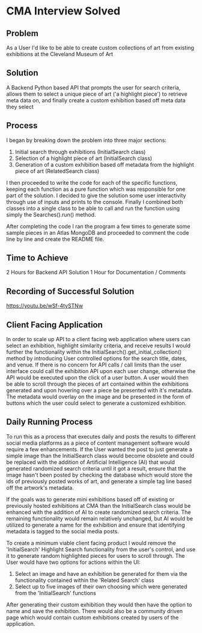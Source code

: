 # CMA Interview Solved

## Problem

As a User I'd like to be able to create custom collections of art from existing exhibitions at the Cleveland Museum of Art

## Solution

A Backend Python based API that prompts the user for search criteria, allows them to select a unique piece of art ('a highlight piece') to retrieve meta data on, and finally create a custom exhibition based off meta data they select

## Process

I began by breaking down the problem into three major sections:

1. Initial search through exhibitions (InitialSearch class)
2. Selection of a highlight piece of art (InitialSearch class)
3. Generation of a custom exhibition based off metadata from the highlight piece of art (RelatedSearch class)

I then proceeded to write the code for each of the specific functions, keeping each function as a pure function which was responsible for one part of the solution. I decided to give the solution some user interactivity through use of inputs and prints to the console. Finally I combined both classes into a single class to be able to call and run the function using simply the Searches().run() method.

After completing the code I ran the program a few times to generate some sample pieces in an Atlas MongoDB and proceeded to comment the code line by line and create the README file.

## Time to Achieve

2 Hours for Backend API Solution
1 Hour for Documentation / Comments

## Recording of Successful Solution
https://youtu.be/wSf-4tySTNw

## Client Facing Application

In order to scale up API to a client facing web application where users can select an exhibition, highlight similarity criteria, and receive results I would further the functionality within the InitialSearch().get_initial_collection() method by introducing User controlled options for the search title, dates, and venue. If there is no concern for API calls / call limits than the user interface could call the exhibition API upon each user change, otherwise the API would be executed upon the click of a user button. A user would then be able to scroll through the pieces of art contained within the exhibitions generated and upon hovering over a piece be presented with it's metadata. The metadata would overlay on the image and be presented in the form of buttons which the user could select to generate a customized exhibition.

## Daily Running Process

To run this as a process that executes daily and posts the results to different social media platforms as a piece of content management software would require a few enhancements. If the User wanted the post to just generate a simple image than the InitialSearch class would become obsolete and could be replaced with the addition of Artificial Intelligence (AI) that would generated randomized search criteria until it got a result, ensure that the image hasn't been posted by checking the database which would store the ids of previously posted works of art, and generate a simple tag line based off the artwork's metadata.

If the goals was to generate mini exhibitions based off of existing or previously hosted exhibitions at CMA than the InitialSearch class would be enhanced with the addition of AI to create randomized search criteria. The remaining functionality would remain relatively unchanged, but AI would be utilized to generate a name for the exhibition and ensure that identifying metadata is tagged to the social media posts.

To create a minimum viable client facing product I would remove the 'InitialSearch' Highlight Search functionality from the user's control, and use it to generate random highlighted pieces for users to scroll through.
The User would have two options for actions within the UI:

1. Select an image and have an exhibition be generated for them via the functionality contained within the 'Related Search' class
2. Select up to five images of their own choosing which were generated from the 'InitialSearch' functions

After generating their custom exhibition they would then have the option to name and save the exhibition. There would also be a community driven page which would contain custom exhibitions created by users of the application.